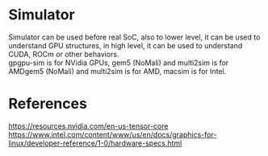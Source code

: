 # Simulator   
Simulator can be used before real SoC, also to lower level, it can be used to understand GPU structures, in high level, it can be used to understand CUDA, ROCm or other behaviors.  
gpgpu-sim is for NVidia GPUs, gem5 (NoMali) and multi2sim is for AMDgem5 (NoMali) and multi2sim is for AMD, macsim is for Intel.  
# References   
https://resources.nvidia.com/en-us-tensor-core   
https://www.intel.com/content/www/us/en/docs/graphics-for-linux/developer-reference/1-0/hardware-specs.html   

